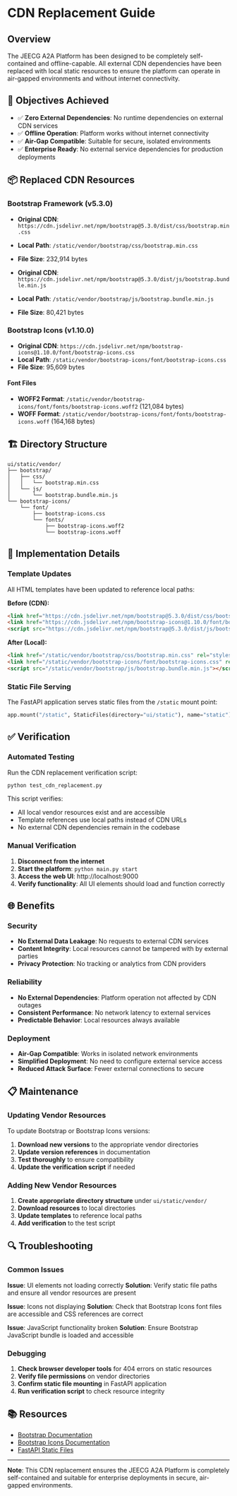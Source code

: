 # CDN Replacement Guide

## Overview

The JEECG A2A Platform has been designed to be completely self-contained and offline-capable. All external CDN dependencies have been replaced with local static resources to ensure the platform can operate in air-gapped environments and without internet connectivity.

## 🎯 Objectives Achieved

- ✅ **Zero External Dependencies**: No runtime dependencies on external CDN services
- ✅ **Offline Operation**: Platform works without internet connectivity
- ✅ **Air-Gap Compatible**: Suitable for secure, isolated environments
- ✅ **Enterprise Ready**: No external service dependencies for production deployments

## 📦 Replaced CDN Resources

### Bootstrap Framework (v5.3.0)
- **Original CDN**: `https://cdn.jsdelivr.net/npm/bootstrap@5.3.0/dist/css/bootstrap.min.css`
- **Local Path**: `/static/vendor/bootstrap/css/bootstrap.min.css`
- **File Size**: 232,914 bytes

- **Original CDN**: `https://cdn.jsdelivr.net/npm/bootstrap@5.3.0/dist/js/bootstrap.bundle.min.js`
- **Local Path**: `/static/vendor/bootstrap/js/bootstrap.bundle.min.js`
- **File Size**: 80,421 bytes

### Bootstrap Icons (v1.10.0)
- **Original CDN**: `https://cdn.jsdelivr.net/npm/bootstrap-icons@1.10.0/font/bootstrap-icons.css`
- **Local Path**: `/static/vendor/bootstrap-icons/font/bootstrap-icons.css`
- **File Size**: 95,609 bytes

#### Font Files
- **WOFF2 Format**: `/static/vendor/bootstrap-icons/font/fonts/bootstrap-icons.woff2` (121,084 bytes)
- **WOFF Format**: `/static/vendor/bootstrap-icons/font/fonts/bootstrap-icons.woff` (164,168 bytes)

## 🏗️ Directory Structure

```
ui/static/vendor/
├── bootstrap/
│   ├── css/
│   │   └── bootstrap.min.css
│   └── js/
│       └── bootstrap.bundle.min.js
└── bootstrap-icons/
    └── font/
        ├── bootstrap-icons.css
        └── fonts/
            ├── bootstrap-icons.woff2
            └── bootstrap-icons.woff
```

## 🔧 Implementation Details

### Template Updates
All HTML templates have been updated to reference local paths:

**Before (CDN):**
```html
<link href="https://cdn.jsdelivr.net/npm/bootstrap@5.3.0/dist/css/bootstrap.min.css" rel="stylesheet" />
<link href="https://cdn.jsdelivr.net/npm/bootstrap-icons@1.10.0/font/bootstrap-icons.css" rel="stylesheet" />
<script src="https://cdn.jsdelivr.net/npm/bootstrap@5.3.0/dist/js/bootstrap.bundle.min.js"></script>
```

**After (Local):**
```html
<link href="/static/vendor/bootstrap/css/bootstrap.min.css" rel="stylesheet" />
<link href="/static/vendor/bootstrap-icons/font/bootstrap-icons.css" rel="stylesheet" />
<script src="/static/vendor/bootstrap/js/bootstrap.bundle.min.js"></script>
```

### Static File Serving
The FastAPI application serves static files from the `/static` mount point:

```python
app.mount("/static", StaticFiles(directory="ui/static"), name="static")
```

## ✅ Verification

### Automated Testing
Run the CDN replacement verification script:

```bash
python test_cdn_replacement.py
```

This script verifies:
- All local vendor resources exist and are accessible
- Template references use local paths instead of CDN URLs
- No external CDN dependencies remain in the codebase

### Manual Verification
1. **Disconnect from the internet**
2. **Start the platform**: `python main.py start`
3. **Access the web UI**: http://localhost:9000
4. **Verify functionality**: All UI elements should load and function correctly

## 🌐 Benefits

### Security
- **No External Data Leakage**: No requests to external CDN services
- **Content Integrity**: Local resources cannot be tampered with by external parties
- **Privacy Protection**: No tracking or analytics from CDN providers

### Reliability
- **No External Dependencies**: Platform operation not affected by CDN outages
- **Consistent Performance**: No network latency to external services
- **Predictable Behavior**: Local resources always available

### Deployment
- **Air-Gap Compatible**: Works in isolated network environments
- **Simplified Deployment**: No need to configure external service access
- **Reduced Attack Surface**: Fewer external connections to secure

## 📋 Maintenance

### Updating Vendor Resources
To update Bootstrap or Bootstrap Icons versions:

1. **Download new versions** to the appropriate vendor directories
2. **Update version references** in documentation
3. **Test thoroughly** to ensure compatibility
4. **Update the verification script** if needed

### Adding New Vendor Resources
1. **Create appropriate directory structure** under `ui/static/vendor/`
2. **Download resources** to local directories
3. **Update templates** to reference local paths
4. **Add verification** to the test script

## 🔍 Troubleshooting

### Common Issues

**Issue**: UI elements not loading correctly
**Solution**: Verify static file paths and ensure all vendor resources are present

**Issue**: Icons not displaying
**Solution**: Check that Bootstrap Icons font files are accessible and CSS references are correct

**Issue**: JavaScript functionality broken
**Solution**: Ensure Bootstrap JavaScript bundle is loaded and accessible

### Debugging
1. **Check browser developer tools** for 404 errors on static resources
2. **Verify file permissions** on vendor directories
3. **Confirm static file mounting** in FastAPI application
4. **Run verification script** to check resource integrity

## 📚 Resources

- [Bootstrap Documentation](https://getbootstrap.com/docs/5.3/)
- [Bootstrap Icons Documentation](https://icons.getbootstrap.com/)
- [FastAPI Static Files](https://fastapi.tiangolo.com/tutorial/static-files/)

---

**Note**: This CDN replacement ensures the JEECG A2A Platform is completely self-contained and suitable for enterprise deployments in secure, air-gapped environments.
